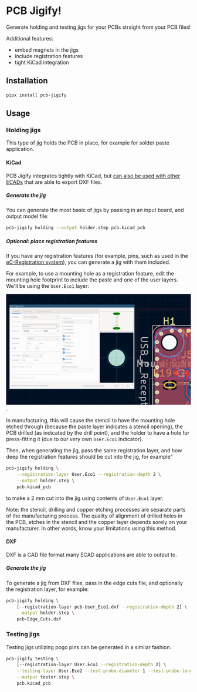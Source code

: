 # PCB Jigify!
Generate holding and testing jigs for your PCBs straight from your PCB files!

Additional features:
* embed magnets in the jigs
* include registration features
* tight KiCad integration

## Installation

```sh
pipx install pcb-jigify
```

## Usage

### Holding jigs
This type of jig holds the PCB in place, for example for solder paste application.

#### KiCad
PCB Jigify integrates tightly with KiCad, but [can also be used with other ECADs](#dxf) that
are able to export DXF files.

##### Generate the jig
You can generate the most basic of jigs by passing in an input board, and output model file:

```sh
pcb-jigify holding --output holder.step pcb.kicad_pcb
```

##### Optional: place registration features
If you have any registration features (for example, pins, such as used in the [eC-Registration system](https://www.eurocircuits.com/ec-registration-system/)), you can generate a jig with them included.

For example, to use a mounting hole as a registration feature, edit the mounting hole footprint to include the paste and one of the user layers. We'll be using the `User.Eco1` layer:

![Default mounting hole KiCad footprint with both paste and `User.Eco1` layers enabled](./docs/registration-feature.png).

In manufacturing, this will cause the stencil to have the mounting hole etched through (because the paste layer indicates a stencil opening), the PCB drilled (as indicated by the drill point), and the holder to have a hole for press-fitting it (due to our very own `User.Eco1` indicator).

Then, when generating the jig, pass the same registration layer, and how
deep the registration features should be cut into the jig, for example"

```sh
pcb-jigify holding \
    --registration-layer User.Eco1 --registration-depth 2 \
    --output holder.step \
    pcb.kicad_pcb
```

to make a 2 mm cut into the jig using contents of `User.Eco1` layer.

Note: the stencil, drilling and copper etching processes are separate parts of the manufacturing process. The quality of alignment of drilled holes in the PCB, etches in the stencil and the copper layer depends sorely on your manufacturer. In other words, know your limitations using this method.

#### DXF
DXF is a CAD file format many ECAD applications are able to output to.

##### Generate the jig

To generate a jig from DXF files, pass in the edge cuts file, and optionally the registration layer, for example:

```sh
pcb-jigify holding \
    [--registration-layer pcb-User_Eco1.dxf --registration-depth 2] \
    --output holder.step \
    pcb-Edge_Cuts.dxf
```

### Testing jigs
Testing jigs utilizing pogo pins can be generated in a similar fashion.

```sh
pcb-jigify testing \
    [--registration-layer User.Eco1 --registration-depth 2] \
    --testing-layer User.Eco2 --test-probe-diameter 1 --test-probe-length 1 \
    --output tester.step \
    pcb.kicad_pcb
```

